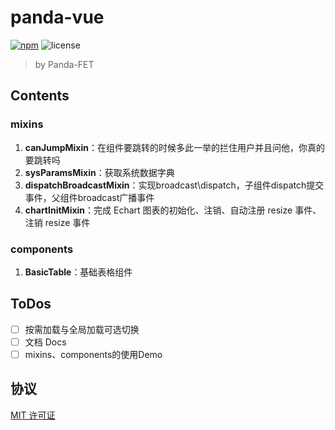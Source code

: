 # panda-vue
[![npm](https://img.shields.io/npm/v/panda-vue.svg)](https://www.npmjs.com/package/panda-vue)
![license](https://img.shields.io/github/license/jserwang/rc-bmap.svg)

> by Panda-FET



## Contents

### mixins

1. **canJumpMixin**：在组件要跳转的时候多此一举的拦住用户并且问他，你真的要跳转吗
2. **sysParamsMixin**：获取系统数据字典
3. **dispatchBroadcastMixin**：实现broadcast\dispatch，子组件dispatch提交事件，父组件broadcast广播事件
4. **chartInitMixin**：完成 Echart 图表的初始化、注销、自动注册 resize 事件、注销 resize 事件



### components

1. **BasicTable**：基础表格组件

## ToDos

- [ ] 按需加载与全局加载可选切换
- [ ] 文档 Docs
- [ ] mixins、components的使用Demo

## 协议

[MIT 许可证](https://opensource.org/licenses/MIT)
